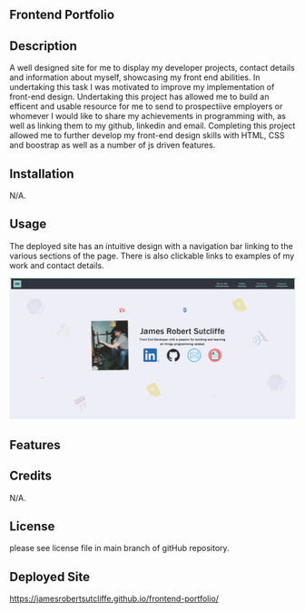 ## Frontend Portfolio

## Description

A well designed site for me to display my developer projects, contact details and information about myself, showcasing my front end abilities. In undertaking this task I was motivated to improve my implementation of front-end design. Undertaking this project has allowed me to build an efficent and usable resource for me to send to prospectiive employers or whomever I would like to share my achievements in programming with, as well as linking them to my github, linkedin and email. Completing this project allowed me to further develop my front-end design skills with HTML, CSS and boostrap as well as a number of js driven features.

## Installation

N/A.

## Usage

The deployed site has an intuitive design with a navigation bar linking to the various sections of the page. There is also clickable links to examples of my work and contact details.

![FrontEnd Portfolio](assets/images/password.png)

## Features

## Credits

N/A.

## License

please see license file in main branch of gitHub repository.

## Deployed Site

https://jamesrobertsutcliffe.github.io/frontend-portfolio/
